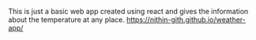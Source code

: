 This is just a basic web app created using react and gives the information about the temperature at any place.
https://nithin-gith.github.io/weather-app/
